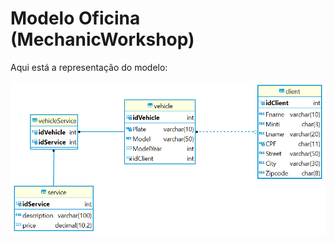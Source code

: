 # Modelo Oficina (MechanicWorkshop)

Aqui está a representação do modelo:

![Modelo MechanicWorkshop](MechanicWorkshop-model.png)
